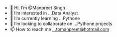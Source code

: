 - 👋 Hi, I’m @Manpreet Singh
- 👀 I’m interested in ...Data Analyst
- 🌱 I’m currently learning ...Pythone
- 💞️ I’m looking to collaborate on ...Pythone projects
- 📫 How to reach me ...tomanpreet@hotmail.com

<!---
Lincoln-singh/Lincoln-singh is a ✨ special ✨ repository because its `README.md` (this file) appears on your GitHub profile.
You can click the Preview link to take a look at your changes.
--->
